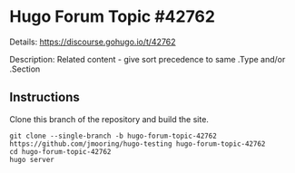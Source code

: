 # Hugo Forum Topic #42762

Details: <https://discourse.gohugo.io/t/42762>

Description: Related content - give sort precedence to same .Type and/or .Section

## Instructions

Clone this branch of the repository and build the site.

```text
git clone --single-branch -b hugo-forum-topic-42762 https://github.com/jmooring/hugo-testing hugo-forum-topic-42762
cd hugo-forum-topic-42762
hugo server
```
